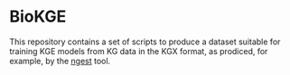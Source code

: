 # BioKGE

This repository contains a set of scripts to produce a dataset suitable for training KGE models from KG data in the KGX format, as prodiced, for example, by the [ngest](https://github.com/hmartiniano/ngest/) tool.
